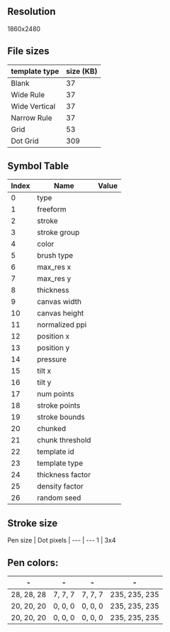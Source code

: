 ## Resolution

1860x2480

## File sizes

template type | size (KB)
--- | ---
Blank | 37
Wide Rule | 37
Wide Vertical | 37
Narrow Rule | 37
Grid | 53
Dot Grid | 309

## Symbol Table

| Index | Name | Value |
| --- | --- | -- |
| 0 | type | |
| 1 | freeform | |
| 2 | stroke | |
| 3 | stroke group | |
| 4 | color | |
| 5 | brush type | |
| 6 | max_res x | |
| 7 | max_res y | |
| 8 | thickness | |
| 9 | canvas width | |
| 10 | canvas height | |
| 11 | normalized ppi | |
| 12 | position x | |
| 13| position y | |
| 14| pressure | |
| 15 | tilt x | |
| 16 | tilt y | |
| 17 | num points | |
| 18 | stroke points | |
| 19 | stroke bounds | |
| 20 | chunked | |
| 21 | chunk threshold | |
| 22 | template id | |
| 23 | template type | |
| 24 | thickness factor | |
| 25 | density factor | |
| 26 | random seed | |


## Stroke size

Pen
size | Dot pixels |
--- | ---
1 | 3x4


## Pen colors:

| - | - | - | -
| --- | --- | --- | ---
| 28, 28, 28 | 7, 7, 7 | 7, 7, 7 | 235, 235, 235
| 20, 20, 20 | 0, 0, 0 | 0, 0, 0 | 235, 235, 235
| 20, 20, 20 | 0, 0, 0 | 0, 0, 0 | 235, 235, 235
